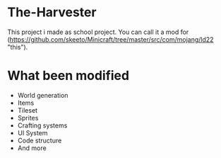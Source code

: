 # The-Harvester
This project i made as school project.
You can call it a mod for (https://github.com/skeeto/Minicraft/tree/master/src/com/mojang/ld22 "this").
# What been modified
 - World generation
 - Items
 - Tileset
 - Sprites
 - Crafting systems
 - UI System
 - Code structure
 - And more
